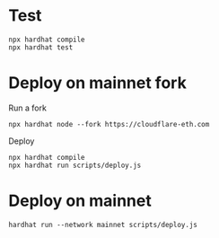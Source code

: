 # Test

```shell
npx hardhat compile
npx hardhat test
```

# Deploy on mainnet fork

Run a fork
```shell
npx hardhat node --fork https://cloudflare-eth.com
```

Deploy 
```shell
npx hardhat compile
npx hardhat run scripts/deploy.js
```

# Deploy on mainnet

```shell
hardhat run --network mainnet scripts/deploy.js
```

